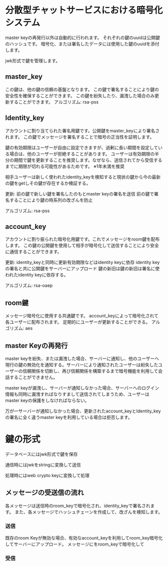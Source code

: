 # 分散型チャットサービスにおける暗号化システム

master keyの再発行以外は自動的に行われます。
それぞれの鍵のuuidは公開鍵のハッシュです。
暗号化、または署名したデータには使用した鍵のuuidを添付します。

jwk形式で鍵を管理します。

## master_key

この鍵は、他の鍵の信頼の基盤となります。
この鍵で署名することにより鍵の安全性を確保することができます。
この鍵を紛失したり、漏洩した場合のみ更新することができます。 アルゴリズム:
rsa-pss

## Identity_key

アカウントに割り当てられた署名用鍵です。公開鍵をmaster_keyにより署名されます。
この鍵でメッセージを署名することで暗号の正当性を証明します。

鍵の有効期限はユーザーが自由に設定できますが、過剰に長い期間を設定している場合は、他のユーザーが拒絶することがあります。
ユーザーは有効期限の半分の期間で鍵を更新することを推奨します。なぜなら、送信されてから受信するまでに期限が切れる可能性があるためです。
※1年未満を推奨

相手ユーザーは新しく使われたidentity_keyを検知すると現状の鍵から今の最新の鍵をgetしその鍵が存在するか検証する。

更新: 前の鍵で新しい鍵を署名したのもとmaster keyの署名を送信
前の鍵で署名することにより鍵の時系列の改ざんを防止

アルゴリズム: rsa-pss

## account_key

アカウントに割り振られた暗号化用鍵です。これでメッセージをroom鍵を配布します。
この鍵の公開鍵を使用して相手が暗号化して送信することにより安全に通信することができます。

更新: identity_keyと同時に更新有効期限などはidentity keyに依存 identity
keyの署名と共に公開鍵をサーバーにアップロード
鍵の新旧は鍵の新旧は署名に使われたidentity keyに依存する。

アルゴリズム: rsa-oaep

## room鍵

メッセージ暗号化に使用する共通鍵です。
account_keyによって暗号化されて各ユーザーに配布されます。
定期的にユーザーが更新することができる。 アルゴリズム: aes

## master Keyの再発行

master
keyを紛失、または漏洩した場合、サーバーに通知し、他のユーザーへ現行の鍵の無効化を通知する。サーバーにより通知されたユーザーは紛失したユーザーの信頼関係を切断し、再び信頼関係を構築するまで暗号機能を利用して会話することができません。

master
keyが漏洩し、サーバーが通知しなかった場合、サーバーへのログイン情報も同時に漏洩すればなりすまして送信されてしまうため、ユーザーはmaster
keyの保護をしなければならない。

万が一サーバーが通知しなかった場合、更新されたaccount_keyとIdentity_keyの署名に全く違うmaster
keyを利用している場合は拒否します。

# 鍵の形式

データベースにはjwk形式で鍵を保存

通信時にはjwkをstringに変換して送信

処理時にはweb crypto keyに変換して処理

## メッセージの受送信の流れ

各メッセージは送信時のroom_keyで暗号化され、identity_keyで署名されます。
また、各メッセージでハッシュチェーンを作成して、改ざんを検知します。

### 送信

既存のroom
Keyが無効な場合、有効なaccount_keyを利用してroom_key暗号化してサーバーにアップロード。
メッセージにをroom_keyで暗号化して

### 受信
